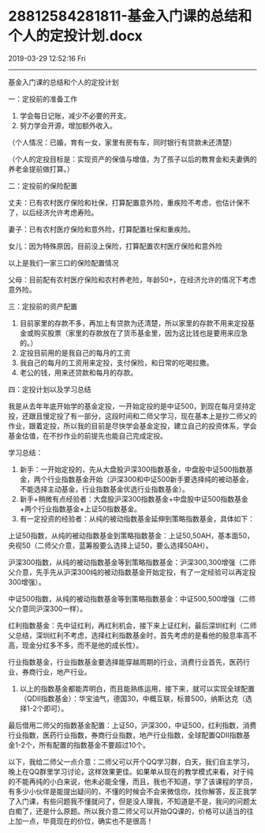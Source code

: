 # 28812584281811-基金入门课的总结和个人的定投计划.docx

2019-03-29 12:52:16 Fri

----

基金入门课的总结和个人的定投计划

一：定投前的准备工作

1. 学会每日记账，减少不必要的开支。
2. 努力学会开源，增加额外收入。

（个人情况：已婚，育有一女，家里有房有车，同时银行有贷款未还清楚）

（个人的定投目标是：实现资产的保值与增值，为了孩子以后的教育金和夫妻俩的养老金提前做打算。）

二：定投前的保险配置

丈夫：已有农村医疗保险和社保，打算配置意外险，重疾险不考虑，也估计保不了，以后经济允许考虑寿险。

妻子：已有农村医疗保险和意外险，打算配置社保和重疾险。

女儿：因为特殊原因，目前没上保险，打算配置农村医疗保险和意外险

以上是我们一家三口的保险配置情况

父母：目前配有农村医疗保险和农村养老险，年龄50\+，在经济允许的情况下考虑意外险。

三：定投前的资产配置

1. 目前家里的存款不多，再加上有贷款为还清楚，所以家里的存款不用来定投基金或购买股票（家里的存款放在了货币基金里，因为这比钱也是要用来应急的。）
2. 定投目前用的是我自己的每月的工资
3. 我自己的每月的工资用来定投，支付保险，和日常的吃喝拉撒。
4. 老公的钱，用来还贷款和每月的存款。

四：定投计划以及学习总结

我是从去年年底开始学的基金定投，一开始定投的是中证500，到现在每月坚持定投，还跟且慢定投了有一部分，这段时间和二师父学习，现在基本上是抄二师父的作业，跟着定投，所以我的目前是尽快学会基金定投，建立自己的投资体系，学会基金估值，在不抄作业的前提先也能自己完成定投。

学习总结：

1. 新手：一开始定投的，先从大盘股沪深300指数基金，中盘股中证500指数基金，两个行业指数基金开始（沪深300和中证500新手要选择纯的被动基金，不能选择主动基金，行业指数基金优选行业指数基金）。
2. 新手\+稍微有点经验者：大盘股沪深300指数基金\+中盘股中证500指数基金\+两个行业指数基金\+上证50指数基金。
3. 有一定投资的经验者：从纯的被动指数基金延伸到策略指数基金，具体如下：

上证50指数，从纯的被动指数基金到策略指数基金：上证50,50AH，基本面50，央视50（二师父介意，蓝筹股要么选择上证50，要么选择50AH）。

沪深300指数，从纯的被动指数基金等到策略指数基金：沪深300,300增强（二师父介意，先手先从沪深300纯的被动指数基金开始定投，有了一定经验可以再定投300增强）。

中证500指数，从纯的被动指数基金等到策略指数基金：中证500,500增强（二师父介意同沪深300一样）。

红利指数基金：先中证红利，再红利机会，接下来上证红利，最后深圳红利（二师父总结，深圳红利不考虑，选择红利指数基金时，首先考虑的是看他的股息率高不高，现金分红多不多，而不是他的成长性）。

行业指数基金，行业指数基金要选择能穿越周期的行业，消费行业首先，医药行业，券商行业，地产行业。

1. 以上的指数基金都能弄明白，而且能熟练运用，接下来，就可以实现全球配置（QDII指数基金）：华宝油气，德国30，中概互联，标普500，纳斯达克（选择1\-2个即可）。

最后借用二师父的指数基金配置：上证50，沪深300，中证500，红利指数，消费行业指数，医药行业指数，券商行业指数，地产行业指数，全球配置QDII指数基金1\-2个，所有配置的指数基金不要超过10个。

以下，我给二师父一点介意：二师父可以开个QQ学习群，白天，我们自主学习，晚上在QQ群里学习讨论，这样效果更佳。如果单从现在的教学模式来看，对于纯的不能再纯的小白来说，他未必能全懂，而且，我也不知道，学了该课程的学员，有多少小伙伴是能提出疑问的，不懂的时候会不会来微信你，找你解答，反正我学了入门课，有些问题我不懂就问了，但是没人理我，不知道是不是，我问的问题太白痴了，还是什么原题。所以我介意二师父可以开始QQ课的，价格可以适当的往上加一点，毕竟现在的价位，确实也不是很高！

